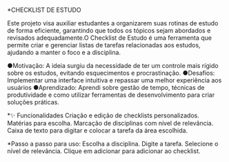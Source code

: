 *CHECKLIST DE ESTUDO

Este projeto visa auxiliar estudantes a organizarem suas rotinas de estudo de forma eficiente, garantindo que todos os tópicos sejam abordados e revisados adequadamente.O Checklist de Estudo é uma ferramenta que permite criar e gerenciar listas de tarefas relacionadas aos estudos, ajudando a manter o foco e a disciplina.

●Motivação: A ideia surgiu da necessidade de ter um controle mais rígido sobre os estudos, evitando esquecimentos e procrastinação.
●Desafios: Implementar uma interface intuitiva e repassar uma melhor experiência aos usuários 
●Aprendizado: Aprendi sobre gestão de tempo, técnicas de produtividade e como utilizar ferramentas de desenvolvimento para criar soluções práticas.


*✨ Funcionalidades
Criação e edição de checklists personalizados.
Matérias para escolha.
Marcação de disciplinas com nível de relevância.
Caixa de texto para digitar e colocar a tarefa da área escolhida.

*Passo a passo para uso:
Escolha a disciplina.
Digite a tarefa.
Selecione o nível de relevância.
Clique em adicionar para adicionar ao checklist.

